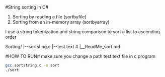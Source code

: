 #String sorting in C#

1. Sorting by reading a file (sortbyfile)
2. Sorting from an in-memory array (sortbyarray)

I use a string tokenization and string comparison to sort a list to ascending order



Sorting/
|--sortsting.c
|--test.text  # 
|__ReadMe_sort.md

#HOW TO RUN#
make sure you change a path test.text file in c program
```bash
gcc sortstring.c -o sort
./sort
```

